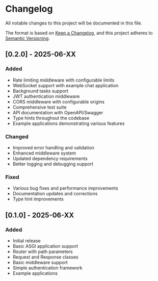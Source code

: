 # Changelog

All notable changes to this project will be documented in this file.

The format is based on [Keep a Changelog](https://keepachangelog.com/en/1.0.0/),
and this project adheres to [Semantic Versioning](https://semver.org/spec/v2.0.0.html).

## [0.2.0] - 2025-06-XX

### Added
- Rate limiting middleware with configurable limits
- WebSocket support with example chat application
- Background tasks support
- JWT authentication middleware
- CORS middleware with configurable origins
- Comprehensive test suite
- API documentation with OpenAPI/Swagger
- Type hints throughout the codebase
- Example applications demonstrating various features

### Changed
- Improved error handling and validation
- Enhanced middleware system
- Updated dependency requirements
- Better logging and debugging support

### Fixed
- Various bug fixes and performance improvements
- Documentation updates and corrections
- Type hint improvements

## [0.1.0] - 2025-06-XX

### Added
- Initial release
- Basic ASGI application support
- Router with path parameters
- Request and Response classes
- Basic middleware support
- Simple authentication framework
- Example applications 